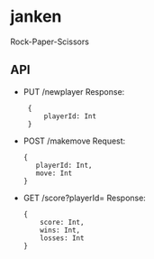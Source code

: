 # janken
Rock-Paper-Scissors

## API

 - PUT /newplayer
   Response:
   ```
    {
        playerId: Int
    }
    ```

 - POST /makemove
   Request:
     ```
     {
        playerId: Int,
        move: Int
     }
     ```
 - GET /score?playerId=<Int>
   Response:
   ```
   {
       score: Int,
       wins: Int,
       losses: Int
   }
